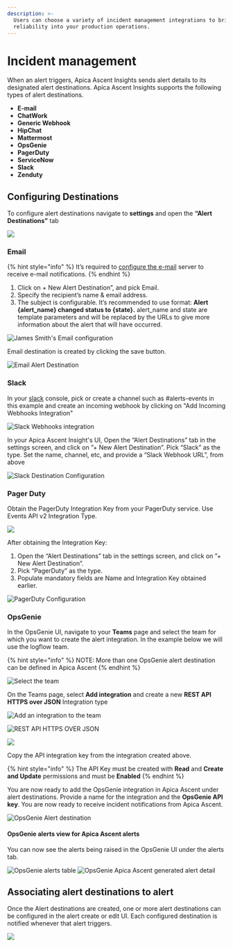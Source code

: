```yaml
---
description: >-
  Users can choose a variety of incident management integrations to bring
  reliability into your production operations.
---
```


# Incident management

When an alert triggers, Apica Ascent Insights sends alert details to its designated alert destinations. Apica Ascent Insights supports the following types of alert destinations.

* **E-mail**
* **ChatWork**
* **Generic Webhook**
* **HipChat**
* **Mattermost**
* **OpsGenie**
* **PagerDuty**
* **ServiceNow**
* **Slack**
* **Zenduty**

## Configuring Destinations

&#x20;To configure alert destinations navigate to **settings** and open the **“Alert Destinations”** tab

![](<../.gitbook/assets/Screenshot from 2022-07-04 17-13-01.png>)

### Email <a href="#email" id="email"></a>

{% hint style="info" %}
&#x20;It’s required to [configure the e-mail](../logiq-ui-configuration/email-configuration-setup.md) server to receive e-mail notifications.
{% endhint %}

1. Click on + New Alert Destination”, and pick Email.
2. Specify the recipient’s name & email address.
3. The subject is configurable. It’s recommended to use format: **Alert {alert\_name} changed status to {state}.** alert\_name and state are template parameters and will be replaced by the URLs to give more information about the alert that will have occurred.

![James Smith's Email configuration](<../.gitbook/assets/Screenshot from 2022-07-04 16-45-37.png>)

&#x20;Email destination is created by clicking the save button.

![Email Alert Destination](<../.gitbook/assets/Screenshot from 2022-07-04 16-46-00.png>)

### Slack <a href="#slack" id="slack"></a>

In your [slack](https://my.slack.com/services/new/incoming-webhook/) console, pick or create a channel such as #alerts-events in this example and create an incoming webhook by clicking on "Add Incoming Webhooks Integration"

![Slack Webhooks integration](<../.gitbook/assets/Screen Shot 2020-08-11 at 3.10.58 PM.png>)

In your Apica Ascent Insight's UI, Open the “Alert Destinations” tab in the settings screen, and click on ”+ New Alert Destination”. Pick “Slack” as the type. Set the name, channel, etc, and provide a “Slack Webhook URL”, from above

![Slack Destination Configuration](../.gitbook/assets/slack.png)

### Pager Duty <a href="#pagerduty" id="pagerduty"></a>

Obtain the PagerDuty Integration Key from your PagerDuty service. Use Events API v2 Integration Type.

![](<../.gitbook/assets/Screen Shot 2020-08-11 at 4.31.41 PM.png>)

After obtaining the Integration Key:

1. Open the “Alert Destinations” tab in the settings screen, and click on ”+ New Alert Destination”.
2. Pick “PagerDuty” as the type.
3. Populate mandatory fields are Name and Integration Key obtained earlier.

![PagerDuty Configuration](<../.gitbook/assets/Screenshot from 2022-07-04 17-01-18.png>)

### OpsGenie <a href="#opsgenie" id="opsgenie"></a>

In the OpsGenie UI, navigate to your **Teams** page and select the team for which you want to create the alert integration. In the example below we will use the logflow team.

{% hint style="info" %}
NOTE: More than one OpsGenie alert destination can be defined in Apica Ascent
{% endhint %}

![Select the team](<../.gitbook/assets/Screen Shot 2021-11-16 at 9.17.24 PM.png>)

On the Teams page, select **Add integration** and create a new **REST API HTTPS over JSON** Integration type

![Add an integration to the team](<../.gitbook/assets/Screen Shot 2021-11-16 at 9.17.38 PM.png>)

![REST API HTTPS OVER JSON](<../.gitbook/assets/Screen Shot 2021-11-16 at 9.17.53 PM.png>)

![](<../.gitbook/assets/Screen Shot 2021-11-16 at 9.18.49 PM.png>)

Copy the API integration key from the integration created above.

{% hint style="info" %}
The API Key must be created with **Read** and **Create and Update** permissions and must be **Enabled**
{% endhint %}

You are now ready to add the OpsGenie integration in Apica Ascent under alert destinations. Provide a name for the integration and the **OpsGenie API key**. You are now ready to receive incident notifications from Apica Ascent.

![OpsGenie Alert destination](../.gitbook/assets/2022-07-04\_17-07.png)

#### OpsGenie alerts view for Apica Ascent alerts

You can now see the alerts being raised in the OpsGenie UI under the alerts tab.

![OpsGenie alerts table](<../.gitbook/assets/Screen Shot 2021-11-16 at 9.22.53 PM.png>) ![OpsGenie Apica Ascent generated alert detail](<../.gitbook/assets/Screen Shot 2021-11-16 at 9.23.18 PM.png>)

## Associating alert destinations to alert

Once the Alert destinations are created, one or more alert destinations can be configured in the alert create or edit UI. Each configured destination is notified whenever that alert triggers.

![](<../.gitbook/assets/Screenshot from 2022-07-04 17-08-34.png>)
